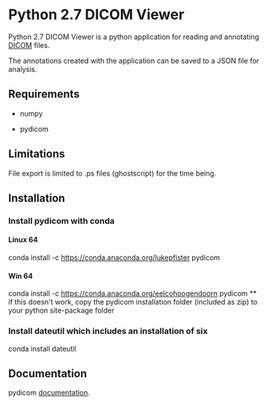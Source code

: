 Python 2.7 DICOM Viewer
=======

Python 2.7 DICOM Viewer is a python application for reading and annotating [DICOM](http://medical.nema.org/) files. 

The annotations created with the application can be saved to a JSON file for analysis.  

Requirements
-------------
* numpy

* pydicom

Limitations
-------------
File export is limited to .ps files (ghostscript) for the time being.

Installation
-------------
### Install pydicom with conda
#### Linux 64
conda install -c https://conda.anaconda.org/lukepfister pydicom
#### Win 64
conda install -c https://conda.anaconda.org/eelcohoogendoorn pydicom
** if this doesn't work, copy the pydicom installation folder (included as zip) to your python site-package folder

### Install dateutil which includes an installation of six
conda install dateutil

Documentation
-------------
pydicom [documentation](https://pydicom.readthedocs.org/en/latest/).
